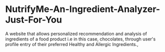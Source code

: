# NutrifyMe-An-Ingredient-Analyzer-Just-For-You
A website that allows personalized recommendation and analysis of ingredients of a food product i.e in this case, chocolates, through user's profile entry of their preferred Healthy and Allergic Ingredients., 
